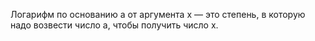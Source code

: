 Логарифм по основанию a от аргумента x — это степень, в которую надо возвести число a, чтобы получить число x.

